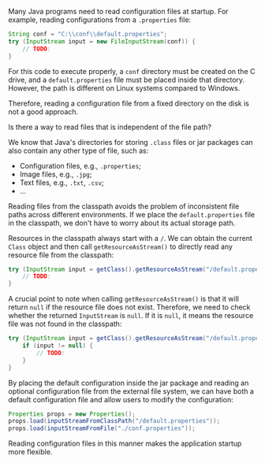 Many Java programs need to read configuration files at startup. For example, reading configurations from a `.properties` file:

```java
String conf = "C:\\conf\\default.properties";
try (InputStream input = new FileInputStream(conf)) {
    // TODO:
}
```

For this code to execute properly, a `conf` directory must be created on the C drive, and a `default.properties` file must be placed inside that directory. However, the path is different on Linux systems compared to Windows.

Therefore, reading a configuration file from a fixed directory on the disk is not a good approach.

Is there a way to read files that is independent of the file path?

We know that Java's directories for storing `.class` files or jar packages can also contain any other type of file, such as:

- Configuration files, e.g., `.properties`;
- Image files, e.g., `.jpg`;
- Text files, e.g., `.txt`, `.csv`;
- ...

Reading files from the classpath avoids the problem of inconsistent file paths across different environments. If we place the `default.properties` file in the classpath, we don't have to worry about its actual storage path.

Resources in the classpath always start with a `/`. We can obtain the current `Class` object and then call `getResourceAsStream()` to directly read any resource file from the classpath:

```java
try (InputStream input = getClass().getResourceAsStream("/default.properties")) {
    // TODO:
}
```

A crucial point to note when calling `getResourceAsStream()` is that it will return `null` if the resource file does not exist. Therefore, we need to check whether the returned `InputStream` is `null`. If it is `null`, it means the resource file was not found in the classpath:

```java
try (InputStream input = getClass().getResourceAsStream("/default.properties")) {
    if (input != null) {
        // TODO:
    }
}
```

By placing the default configuration inside the jar package and reading an optional configuration file from the external file system, we can have both a default configuration file and allow users to modify the configuration:

```java
Properties props = new Properties();
props.load(inputStreamFromClassPath("/default.properties"));
props.load(inputStreamFromFile("./conf.properties"));
```

Reading configuration files in this manner makes the application startup more flexible.